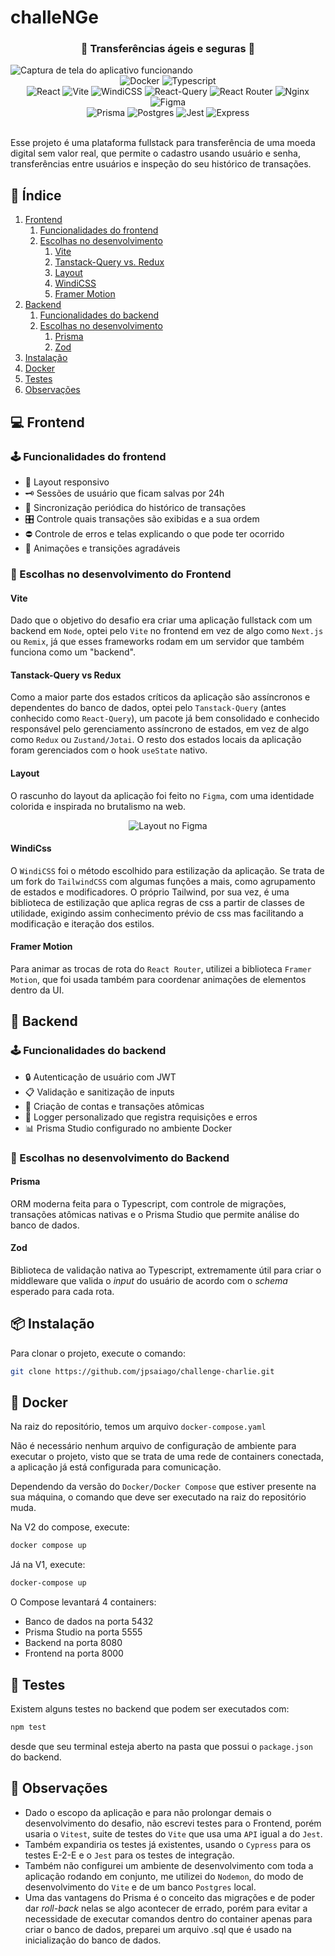 # challeNGe

<h3 align="center">💸 Transferências ágeis e seguras 💸</h3>

<img alt="Captura de tela do aplicativo funcionando" src="./login_screenshot.png"/>
 
<div align="center">
   <img alt="Docker" src="https://img.shields.io/badge/docker-%230db7ed.svg?style=for-the-badge&logo=docker&logoColor=white" />
    <img alt="Typescript" src="https://img.shields.io/badge/typescript-%23007ACC.svg?style=for-the-badge&logo=typescript&logoColor=white" />
</div>
<div align="center">
  <img alt="React" src="https://img.shields.io/badge/react-%2320232a.svg?style=for-the-badge&logo=react&logoColor=%2361DAFB" />
  <img alt="Vite" src="https://img.shields.io/badge/vite-%23646CFF.svg?style=for-the-badge&logo=vite&logoColor=white" />
  <img alt="WindiCSS" src="https://img.shields.io/badge/windicss-48B0F1.svg?style=for-the-badge&logo=windi-css&logoColor=white" />
  <img alt="React-Query" src="https://img.shields.io/badge/-React%20Query-FF4154?style=for-the-badge&logo=react%20query&logoColor=white" />
  <img alt="React Router" src="https://img.shields.io/badge/React_Router-CA4245?style=for-the-badge&logo=react-router&logoColor=white" />
  <img alt="Nginx" src="https://img.shields.io/badge/nginx-%23009639.svg?style=for-the-badge&logo=nginx&logoColor=white" />
  <img alt="Figma" src="https://img.shields.io/badge/figma-%23F24E1E.svg?style=for-the-badge&logo=figma&logoColor=white" />
</div>
<div align="center">
  <img alt="Prisma" src="https://img.shields.io/badge/Prisma-3982CE?style=for-the-badge&logo=Prisma&logoColor=white"/>
  <img alt="Postgres" src="https://img.shields.io/badge/postgres-%23316192.svg?style=for-the-badge&logo=postgresql&logoColor=white" />
  <img alt="Jest" src="https://img.shields.io/badge/-jest-%23C21325?style=for-the-badge&logo=jest&logoColor=white" />
  <img alt="Express" src="https://img.shields.io/badge/express.js-%23404d59.svg?style=for-the-badge&logo=express&logoColor=%2361DAFB" />
</div>
<br/>

Esse projeto é uma plataforma fullstack para transferência de uma moeda digital sem valor real, que permite o cadastro usando usuário e senha,
transferências entre usuários e inspeção do seu histórico de transações.



## 📖 Índice

1. [Frontend](#-frontend)
   1. [Funcionalidades do frontend](#%EF%B8%8F-funcionalidades-do-frontend)
   2. [Escolhas no desenvolvimento](#-escolhas-no-desenvolvimento-do-frontend)
      1. [Vite](#vite)
      2. [Tanstack-Query vs. Redux](#tanstack-query-vs-redux)
      3. [Layout](#layout)
      4. [WindiCSS](#windicss)
      5. [Framer Motion](#framer-motion)
2. [Backend](#-backend)
   1. [Funcionalidades do backend](#%EF%B8%8F-funcionalidades-do-backend)
   2. [Escolhas no desenvolvimento](#-escolhas-no-desenvolvimento-do-frontend)
      1. [Prisma](#prisma)
      2. [Zod](#zod)
3. [Instalação](#-instalação)
4. [Docker](#-docker)
5. [Testes](#-testes)
6. [Observações](#-observações)

## 💻 Frontend

### 🕹️ Funcionalidades do frontend

- 📱 Layout responsivo
- 🗝️ Sessões de usuário que ficam salvas por 24h
- 🔄 Sincronização periódica do histórico de transações
- 🎛️ Controle quais transações são exibidas e a sua ordem
- ⛔ Controle de erros e telas explicando o que pode ter ocorrido
- 🍂 Animações e transições agradáveis

### 🧠 Escolhas no desenvolvimento do Frontend

#### Vite

Dado que o objetivo do desafio era criar uma aplicação fullstack com um backend em `Node`, optei pelo `Vite` no frontend em vez de algo como `Next.js` ou `Remix`, já que esses frameworks rodam em um servidor que também funciona como um "backend".

#### Tanstack-Query vs Redux

Como a maior parte dos estados críticos da aplicação são assíncronos e dependentes do banco de dados, optei pelo `Tanstack-Query` (antes conhecido como `React-Query`),
um pacote já bem consolidado e conhecido responsável pelo gerenciamento assíncrono de estados, em vez de algo como `Redux` ou `Zustand/Jotai`.
O resto dos estados locais da aplicação foram gerenciados com o hook `useState` nativo.

#### Layout

O rascunho do layout da aplicação foi feito no `Figma`, com uma identidade colorida e inspirada no brutalismo na web.

<div align="center"><img alt="Layout no Figma" src="./figma.png"/></div>

#### WindiCss

O `WindiCSS` foi o método escolhido para estilização da aplicação. Se trata de um fork do `TailwindCSS` com algumas funções a mais, como agrupamento de estados e modificadores.
O próprio Tailwind, por sua vez, é uma biblioteca de estilização que aplica regras de css a partir de classes de utilidade, exigindo assim conhecimento prévio de css mas facilitando
a modificação e iteração dos estilos.

#### Framer Motion

Para animar as trocas de rota do `React Router`, utilizei a biblioteca `Framer Motion`, que foi usada também para coordenar animações de elementos dentro da UI.



## 📡 Backend

### 🕹️ Funcionalidades do backend

- 🔒 Autenticação de usuário com JWT
- 📋 Validação e sanitização de inputs
- 📨 Criação de contas e transações atômicas
- 📜 Logger personalizado que registra requisições e erros
- 📊 Prisma Studio configurado no ambiente Docker

### 🧠 Escolhas no desenvolvimento do Backend

#### Prisma

ORM moderna feita para o Typescript, com controle de migrações, transações atômicas nativas e o Prisma Studio que permite análise do banco de dados.

#### Zod

Biblioteca de validação nativa ao Typescript, extremamente útil para criar o middleware que valida o _input_ do usuário de acordo com o _schema_ esperado para cada rota.


## 📦 Instalação

Para clonar o projeto, execute o comando:

```bash
git clone https://github.com/jpsaiago/challenge-charlie.git
```

## 🚢 Docker

Na raiz do repositório, temos um arquivo `docker-compose.yaml`

Não é necessário nenhum arquivo de configuração de ambiente para executar o projeto, visto que se trata de uma rede de containers conectada, a aplicação já está configurada para comunicação.

Dependendo da versão do `Docker/Docker Compose` que estiver presente na sua máquina, o comando que deve ser executado na raiz do repositório muda.

Na V2 do compose, execute:

```bash
docker compose up
```

Já na V1, execute:

```bash
docker-compose up
```

O Compose levantará 4 containers:

- Banco de dados na porta 5432
- Prisma Studio na porta 5555
- Backend na porta 8080
- Frontend na porta 8000

## 🧪 Testes
Existem alguns testes no backend que podem ser executados com:
```bash
npm test
```
desde que seu terminal esteja aberto na pasta que possui o `package.json` do backend.

## 🔭 Observações

- Dado o escopo da aplicação e para não prolongar demais o desenvolvimento do desafio, não escrevi testes para o Frontend, porém usaria o `Vitest`, suite de testes do `Vite` que usa uma `API` igual a do `Jest`.
- Também expandiria os testes já existentes, usando o `Cypress` para os testes E-2-E e o `Jest` para os testes de integração.
- Também não configurei um ambiente de desenvolvimento com toda a aplicação rodando em conjunto, me utilizei do `Nodemon`, do modo de desenvolvimento do `Vite` e de um banco `Postgres` local.
- Uma das vantagens do Prisma é o conceito das migrações e de poder dar _roll-back_ nelas se algo acontecer de errado, porém para evitar a necessidade de executar comandos dentro do container apenas para criar o banco de dados, preparei um arquivo .sql que é usado na inicialização do banco de dados.
